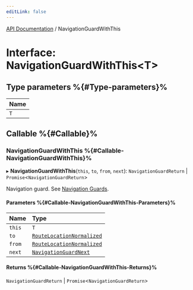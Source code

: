 ```yaml
---
editLink: false
---
```


[API Documentation](../index.md) / NavigationGuardWithThis

# Interface: NavigationGuardWithThis<T\>

## Type parameters %{#Type-parameters}%

| Name |
| :------ |
| `T` |

## Callable %{#Callable}%

### NavigationGuardWithThis %{#Callable-NavigationGuardWithThis}%

▸ **NavigationGuardWithThis**(`this`, `to`, `from`, `next`): `NavigationGuardReturn` \| `Promise`<`NavigationGuardReturn`\>

Navigation guard. See [Navigation
Guards](/guide/advanced/navigation-guards.md).

#### Parameters %{#Callable-NavigationGuardWithThis-Parameters}%

| Name | Type |
| :------ | :------ |
| `this` | `T` |
| `to` | [`RouteLocationNormalized`](RouteLocationNormalized.md) |
| `from` | [`RouteLocationNormalized`](RouteLocationNormalized.md) |
| `next` | [`NavigationGuardNext`](NavigationGuardNext.md) |

#### Returns %{#Callable-NavigationGuardWithThis-Returns}%

`NavigationGuardReturn` \| `Promise`<`NavigationGuardReturn`\>
